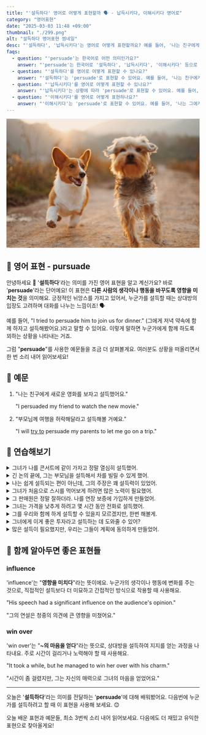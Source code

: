 ```yaml
---
title: "'설득하다' 영어로 어떻게 표현할까 ️🗣️ - 납득시키다, 이해시키다 영어로"
category: "영어표현"
date: "2025-03-03 11:48 +09:00"
thumbnail: "./299.png"
alt: "설득하다 영어표현 썸네일"
desc: "'설득하다', '납득시키다'는 영어로 어떻게 표현할까요? 예를 들어, '나는 친구에게 새로운 영화를 보자고 설득했어요.'를 영어로 어떻게 표현하면 좋을까요? '부모님께 여행을 허락해달라고 설득해볼 거예요.' 등을 영어로 표현하는 법을 배워봅시다. 다양한 예문을 통해서 연습하고 본인의 표현으로 만들어 보세요."
faqs:
  - question: "'persuade'는 한국어로 어떤 의미인가요?"
    answer: "'persuade'는 한국어로 '설득하다', '납득시키다', '이해시키다' 등으로 번역될 수 있어요. 누군가의 생각이나 행동을 변화시키려 할 때 사용하는 표현이에요."
  - question: "'설득하다'를 영어로 어떻게 표현할 수 있나요?"
    answer: "'설득하다'는 'persuade'로 표현할 수 있어요. 예를 들어, '나는 친구에게 새로운 영화를 보자고 설득했어요.'는 'I persuaded my friend to watch the new movie.'로 말할 수 있어요."
  - question: "'납득시키다'를 영어로 어떻게 표현할 수 있나요?"
    answer: "'납득시키다'는 상황에 따라 'persuade'로 표현할 수 있어요. 예를 들어, '그에게 내 의견을 납득시키려 노력했어요.'는 'I tried to persuade him to understand my opinion.'으로 말할 수 있어요."
  - question: "'이해시키다'를 영어로 어떻게 표현하나요?"
    answer: "'이해시키다'는 'persuade'로 표현할 수 있어요. 예를 들어, '나는 그에게 왜 이 방법이 좋은지 이해시키려고 했어요.'는 'I tried to persuade him why this method is good.'로 표현할 수 있어요."
---
```


![요크셔테리어를 따라가는 웰시코기](./299-1.jpg)

## 🌟 영어 표현 - pursuade

안녕하세요 👋 '**설득하다**'라는 의미를 가진 영어 표현을 알고 계신가요? 바로 '**persuade**'라는 단어예요! 이 표현은 **다른 사람의 생각이나 행동을 바꾸도록 영향을 미치는 것**을 의미해요. 긍정적인 뉘앙스를 가지고 있어서, 누군가를 설득할 때는 상대방의 입장도 고려하며 대화를 나누는 느낌이죠! 🗣️

예를 들어, "I tried to persuade him to join us for dinner." (그에게 저녁 약속에 함께 하자고 설득해봤어요.)라고 말할 수 있어요. 이렇게 말하면 누군가에게 함께 하도록 꾀하는 상황을 나타내는 거죠.

<script async src="https://pagead2.googlesyndication.com/pagead/js/adsbygoogle.js?client=ca-pub-1465612013356152"
     crossorigin="anonymous"></script>
<!-- engple-horizontal-ad -->

<ins class="adsbygoogle"
     style="display:block"
     data-ad-client="ca-pub-1465612013356152"
     data-ad-slot="2106896038"
     data-ad-format="auto"
     data-full-width-responsive="true"></ins>

<script>
     (adsbygoogle = window.adsbygoogle || []).push({});
</script>

그럼 "**persuade**"를 사용한 예문들을 조금 더 살펴볼게요. 여러분도 상황을 떠올리면서 한 번 소리 내어 읽어보세요!

## 📖 예문

1. "나는 친구에게 새로운 영화를 보자고 설득했어요."

   "I persuaded my friend to watch the new movie."

2. "부모님께 여행을 허락해달라고 설득해볼 거예요."

   "I will [try to](/blog/in-english/117.try-to/) persuade my parents to let me go on a trip."

## 💬 연습해보기

<details>
<summary>그녀가 나를 콘서트에 같이 가자고 정말 열심히 설득했어.</summary>
<span>She tried really hard to persuade me to go to the concert with her.</span>
</details>

<details>
<summary>긴 논의 끝에, 그는 부모님을 설득해서 차를 빌릴 수 있게 했어.</summary>
<span>After a long discussion, he <a href="/blog/in-english/175.manage-to/">managed to</a> persuade his parents to let him borrow the car.</span>
</details>

<details>
<summary>나는 쉽게 설득되는 편이 아닌데, 그의 주장은 꽤 설득력이 있었어.</summary>
<span>I'm not easily persuaded, but his argument was quite compelling.</span>
</details>

<details>
<summary>그녀가 처음으로 스시를 먹어보게 하려면 많은 노력이 필요했어.</summary>
<span>It took a lot of effort to persuade her to try sushi for the first time.</span>
</details>

<details>
<summary>그 판매원은 정말 잘하더라. 나를 연장 보증에 가입하게 만들었어.</summary>
<span>The salesman was really good; he persuaded me to buy the extended warranty.</span>
</details>

<details>
<summary>그녀는 가격을 낮추게 하려고 몇 시간 동안 전화로 설득했어.</summary>
<span>She <a href="/blog/in-english/258.spend/">spent hours</a> on the phone trying to persuade them to lower the price.</span>
</details>

<details>
<summary>그를 우리와 함께 하게 설득할 수 있을지 모르겠지만, 한번 해볼게.</summary>
<span>I'm not sure if I can persuade him to join us, but I'll <a href="/blog/in-english/039.give-it-a-shot/">give it a shot</a>.</span>
</details>

<details>
<summary>그녀에게 이게 좋은 투자라고 설득하는 데 도와줄 수 있어?</summary>
<span>Can you help me persuade her that this is a good investment?</span>
</details>

<details>
<summary>많은 설득이 필요했지만, 우리는 그들이 계획에 동의하게 만들었어.</summary>
<span>It took a lot of persuasion, but we got them to <a href="/blog/in-english/342.agree/">agree</a> to the plan.</span>
</details>

## 🤝 함께 알아두면 좋은 표현들

### influence

'influence'는 "**영향을 미치다**"라는 뜻이에요. 누군가의 생각이나 행동에 변화를 주는 것으로, 직접적인 설득보다 더 미묘하고 간접적인 방식으로 작용할 때 사용해요.

"His speech had a significant influence on the audience's opinion."

"그의 연설은 청중의 의견에 큰 영향을 미쳤어요."

### win over

'win over'는 "**~의 마음을 얻다**"라는 뜻으로, 상대방을 설득하여 지지를 얻는 과정을 나타내요. 주로 시간이 걸리거나 노력해야 할 때 사용해요.

"It took a while, but he managed to win her over with his charm."

"시간이 좀 걸렸지만, 그는 자신의 매력으로 그녀의 마음을 얻었어요."

---

오늘은 '**설득하다**'라는 의미를 전달하는 '**persuade**'에 대해 배워봤어요. 다음번에 누군가를 설득하려고 할 때 이 표현을 사용해 보세요. 😊

오늘 배운 표현과 예문들, 최소 3번씩 소리 내어 읽어보세요. 다음에도 더 재밌고 유익한 표현으로 찾아올게요!
